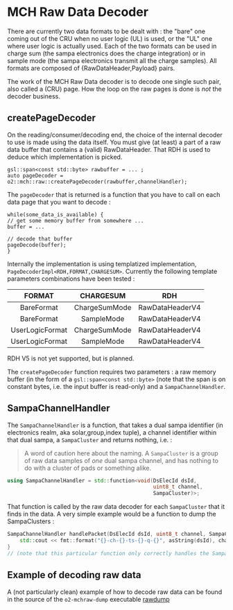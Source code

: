 <!-- doxy
\page refDetectorsMUONMCHRawDecoder Decoder
/doxy -->

# MCH Raw Data Decoder

There are currently two data formats to be dealt with : the "bare" one coming
out of the CRU when no user logic (UL) is used, or the "UL" one where user
logic is actually used. Each of the two formats can be used in charge sum (the
sampa electronics does the charge integration) or in sample mode (the sampa
electronics transmit all the charge samples). All formats are composed of
{RawDataHeader,Payload} pairs.

The work of the MCH Raw Data decoder is to decode one single such pair, also
called a (CRU) page. How the loop on the raw pages is done is *not* the decoder business.

## createPageDecoder

On the reading/consumer/decoding end, the choice of the internal decoder to use is made
using the data itself. You must give (at least) a part of a raw data buffer that contains
 a (valid) RawDataHeader. That RDH is used to deduce which implementation is picked.

    gsl::span<const std::byte> rawbuffer = ... ;
    auto pageDecoder = o2::mch::raw::createPageDecoder(rawbuffer,channelHandler);

The `pageDecoder` that is returned is a function that you have to call on each
data page that you want to decode : 

    while(some_data_is_available) {
    // get some memory buffer from somewhere ...
    buffer = ... 

    // decode that buffer
    pageDecode(buffer);
    }

Internally the implementation is using templatized implementation, `PageDecoderImpl<RDH,FORMAT,CHARGESUM>`.
Currently the following template parameters combinations have been tested : 

|      FORMAT     |   CHARGESUM   |       RDH       |
| :-------------: | :-----------: | :-------------: |
|    BareFormat   | ChargeSumMode | RawDataHeaderV4 |
|    BareFormat   |   SampleMode  | RawDataHeaderV4 |
| UserLogicFormat | ChargeSumMode | RawDataHeaderV4 |
| UserLogicFormat |   SampleMode  | RawDataHeaderV4 |

RDH V5 is not yet supported, but is planned.

The `createPageDecoder` function requires two parameters : a raw memory buffer 
(in the form of a `gsl::span<const std::byte>` (note that the span is on constant bytes, 
i.e. the input buffer is read-only)
and a `SampaChannelHandler`.

## SampaChannelHandler

The `SampaChannelHandler` is  a function, that takes a dual sampa
identifier (in electronics realm, aka solar,group,index tuple), a channel
identifier within that dual sampa, a `SampaCluster` and returns nothing, i.e. :

> A word of caution here about the naming. A `SampaCluster` is a group of raw
> data samples of *one* dual sampa channel, and has nothing to do with a
> cluster of pads or something alike. 

```.cpp
using SampaChannelHandler = std::function<void(DsElecId dsId,
                                               uint8_t channel,
                                               SampaCluster)>;
```

That function is called by the raw data decoder for each `SampaCluster` that it
finds in the data.
A very simple example would be a function to dump the SampaClusters : 

```.cpp
SampaChannelHandler handlePacket(DsElecId dsId, uint8_t channel, SampaCluster sc) {
    std::cout << fmt::format("{}-ch-{}-ts-{}-q-{}", asString(dsId), channel, sc.timestamp, sc.chargeSum));
}
// (note that this particular function only correctly handles the SampaCluster in ChargeSum Mode)
```

## Example of decoding raw data

A (not particularly clean) example of how to decode raw data can be found in the source of the `o2-mchraw-dump` 
 executable [rawdump](../Tools/rawdump.cxx)
